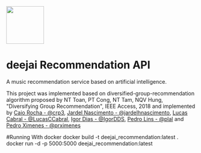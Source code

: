 <img src="https://s3.us-west-2.amazonaws.com/sciouploads/deejai.png" width="100" height="auto">

# deejai Recommendation API

A music recommendation service based on artificial intelligence.

This project was implemented based on diversified-group-recommendation algorithm proposed by NT Toan, PT Cong, NT Tam, NQV Hung, "Diversifying Group Recommendation", IEEE Access, 2018 and implemented by [Caio Rocha - @crp3](https://github.com/crp3),
[Jardel Nascimento - @jardelhnascimento](https://github.com/jardelhnascimento), [Lucas Cabral - @LucasCCabral](https://github.com/LucasCCabral), [Igor Dias - @IgorDDS](https://github.com/IgorDDS), [Pedro Lins - @plal](https://github.com/plal) and [Pedro Ximenes - @prximenes](https://github.com/prximenes)

#Running
With docker
docker build -t deejai_recommendation:latest .
docker run -d -p 5000:5000 deejai_recommendation:latest

